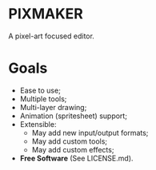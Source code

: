 PIXMAKER
========

A pixel-art focused editor.

Goals
=====

- Ease to use;
- Multiple tools;
- Multi-layer drawing;
- Animation (spritesheet) support;
- Extensible:
    - May add new input/output formats;
    - May add custom tools;
    - May add custom effects;
- **Free Software** (See LICENSE.md).
